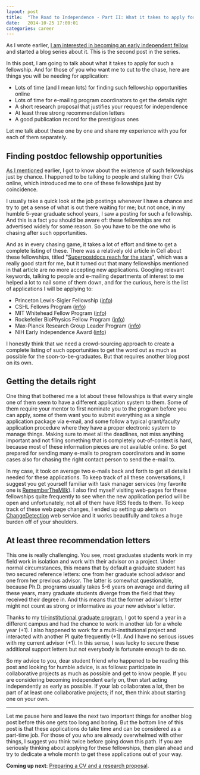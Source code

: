 ```yaml
---
layout: post
title:  "The Road to Independence - Part II: What it takes to apply for fellowships"
date:   2014-10-25 17:00:01
categories: career
---
```


As I wrote earlier, 
[I am interested in becoming an early independent fellow](http://ergoso.me/career/2014/10/16/the-road-to-independence-independent-postdoc-fellowships.html)
and started a blog series about it.
This is the second post in the series.

In this post, I am going to talk about what it takes to apply for such a fellowship.
And for those of you who want me to cut to the chase, 
here are things you will be needing for application:

- Lots of time (and I mean lots) for finding such fellowship opportunities online
- Lots of time for e-mailing program coordinators to get the details right
- A short research proposal that justifies your request for independence
- At least three strong recommendation letters
- A good publication record for the prestigious ones

Let me talk about these one by one and share my experience with you for each of them separately.

## Finding postdoc fellowship opportunities
[As I mentioned](http://ergoso.me/career/2014/10/16/the-road-to-independence-independent-postdoc-fellowships.html) earlier, I got to know about the existence of such fellowships just by chance.
I happened to be talking to people and stalking their CVs online,
which introduced me to one of these fellowships just by coincidence.

I usually take a quick look at the job postings whenever I have a chance
and try to get a sense of what is out there waiting for me;
but not once, in my humble 5-year graduate school years, I saw a posting for such a fellowship.
And this is a fact you should be aware of: these fellowships are not advertised widely for some reason.
So you have to be the one who is chasing after such opportunities.

And as in every chasing game, it takes a lot of effort and time to get a complete listing of these.
There was a relatively old article in Cell about these fellowships, titled "[Superpostdocs reach for the stars](http://www.ncbi.nlm.nih.gov/pubmed/17382872)",
which was a really good start for me, but it turned out that many fellowships mentioned in that article are no more accepting new applications.
Googling relevant keywords, talking to people and e-mailing departments of interest to me helped a lot to nail some of them down,
and for the curious, here is the list of applications I will be applying to:

- Princeton Lewis-Sigler Fellowship ([info](http://www.princeton.edu/genomics/lewis-sigler-fellows/))
- CSHL Fellows Program ([info](http://www.cshl.edu/Research/CSHL-Fellows-Program.html))
- MIT Whitehead Fellow Program ([info](http://wi.mit.edu/people/fellows))
- Rockefeller BioPhysics Fellow Program ([info](http://uqbar.rockefeller.edu/fellows.html))
- Max-Planck Research Group Leader Program ([info](http://www.mpg.de/mprg_apply))
- NIH Early Independence Award ([info](http://commonfund.nih.gov/earlyindependence/index))

I honestly think that we need a crowd-sourcing approach to create a complete listing of such opportunities to get the word out as much as possible for the soon-to-be-graduates.
But that requires another blog post on its own.

## Getting the details right
One thing that bothered me a lot about these fellowships is that every single one of them seem to have a different application system to them. 
Some of them require your mentor to first nominate you to the program before you can apply,
some of them want you to submit everything as a single application package via e-mail,
and some follow a typical grant/faculty application procedure where they have a proper electronic system to manage things.
Making sure to meet all the deadlines, not miss anything important and not filing something that is completely out-of-context is hard,
because most of these information pieces are not available online.
So get prepared for sending many e-mails to program coordinators
and in some cases also for chasing the right contact person to send the e-mail to.

In my case, it took on average two e-mails back and forth to get all details I needed for these applications.
To keep track of all these conversations, I suggest you get yourself familiar with task manager services (my favorite one is [RememberTheMilk](https://www.rememberthemilk.com/)).
I also find myself visiting web-pages for these fellowships quite frequently to see when the new application period will be open
and unfortunately, not all of them have RSS feeds to them.
To keep track of these web page changes, I ended up setting up alerts on [ChangeDetection](https://www.changedetection.com/) web service
and it works beautifully and takes a huge burden off of your shoulders.

## At least three recommendation letters
This one is really challenging.
You see, most graduates students work in my field work in isolation and work with their advisor on a project.
Under normal circumstances, this means that by default a graduate student has two secured reference letters: 
one from her graduate school advisor and one from her previous advisor.
The latter is somewhat questionable, because Ph.D. programs usually takes 5-6 years on average
and during all these years, many graduate students diverge from the field that they received their degree in.
And this means that the former advisor's letter might not count as strong or informative as your new advisor's letter.

Thanks to my [tri-institutional graduate program](http://www.triiprograms.org/cbm/), I got to spend a year in a different campus and had the chance to work in another lab for a whole year (+1).
I also happened to work for a multi-institutional project and interacted with another PI quite frequently (+1).
And I have no serious issues with my current advisor (+1).
In this sense, I was lucky to secure these additional support letters but not everybody is fortunate enough to do so.

So my advice to you, dear student friend who happened to be reading this post and looking for humble advice, is as follows:
participate in collaborative projects as much as possible and get to know people.
If you are considering becoming independent early on, then start acting independently as early as possible.
If your lab collaborates a lot, then be part of at least one collaborative projects;
if not, then think about starting one on your own.

---

Let me pause here and leave the next two important things for another blog post before this one gets too long and boring.
But the bottom line of this post is that these applications do take time 
and can be considered as a part-time job.
For those of you who are already overwhelmed with other things, I suggest you think twice before going down this path.
If you are seriously thinking about applying for these fellowships,
then plan ahead and try to dedicate a whole month to get these applications out of your way.

**Coming up next**: [Preparing a CV and a research proposal](http://ergoso.me/career/2014/11/13/the-road-to-independence-research-proposal-and-cv.html).
